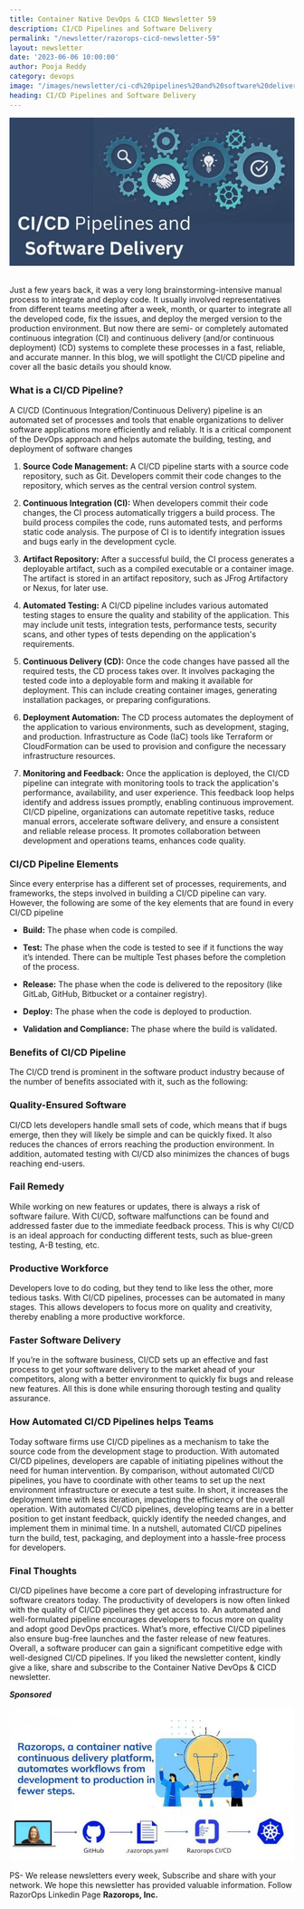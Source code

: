 ```yaml
---
title: Container Native DevOps & CICD Newsletter 59
description: CI/CD Pipelines and Software Delivery
permalink: "/newsletter/razorops-cicd-newsletter-59"
layout: newsletter
date: '2023-06-06 10:00:00'
author: Pooja Reddy
category: devops
image: "/images/newsletter/ci-cd%20pipelines%20and%20software%20delivery.jpg"
heading: CI/CD Pipelines and Software Delivery 
---
```


![](/images/newsletter/ci-cd%20pipelines%20and%20software%20delivery.jpg)

<br>
Just a few years back, it was a very long brainstorming-intensive manual process to integrate and deploy code. It usually involved representatives from different teams meeting after a week, month, or quarter to integrate all the developed code, fix the issues, and deploy the merged version to the production environment. But now there are semi- or completely automated continuous integration (CI) and continuous delivery (and/or continuous deployment) (CD) systems to complete these processes in a fast, reliable, and accurate manner. In this blog, we will spotlight the CI/CD pipeline and cover all the basic details you should know.

### <b> What is a CI/CD Pipeline?</b>


A CI/CD (Continuous Integration/Continuous Delivery) pipeline is an automated set of processes and tools that enable organizations to deliver software applications more efficiently and reliably. It is a critical component of the DevOps approach and helps automate the building, testing, and deployment of software changes

1. **Source Code Management:** A CI/CD pipeline starts with a source code repository, such as Git. Developers commit their code changes to the repository, which serves as the central version control system.

2. **Continuous Integration (CI):** When developers commit their code changes, the CI process automatically triggers a build process. The build process compiles the code, runs automated tests, and performs static code analysis. The purpose of CI is to identify integration issues and bugs early in the development cycle.

3. **Artifact Repository:** After a successful build, the CI process generates a deployable artifact, such as a compiled executable or a container image. The artifact is stored in an artifact repository, such as JFrog Artifactory or Nexus, for later use.

4. **Automated Testing:** A CI/CD pipeline includes various automated testing stages to ensure the quality and stability of the application. This may include unit tests, integration tests, performance tests, security scans, and other types of tests depending on the application's requirements.

5. **Continuous Delivery (CD):** Once the code changes have passed all the required tests, the CD process takes over. It involves packaging the tested code into a deployable form and making it available for deployment. This can include creating container images, generating installation packages, or preparing configurations.

6. **Deployment Automation:** The CD process automates the deployment of the application to various environments, such as development, staging, and production. Infrastructure as Code (IaC) tools like Terraform or CloudFormation can be used to provision and configure the necessary infrastructure resources.

7. **Monitoring and Feedback:** Once the application is deployed, the CI/CD pipeline can integrate with monitoring tools to track the application's performance, availability, and user experience. This feedback loop helps identify and address issues promptly, enabling continuous improvement.
CI/CD pipeline, organizations can automate repetitive tasks, reduce manual errors, accelerate software delivery, and ensure a consistent and reliable release process. It promotes collaboration between development and operations teams, enhances code quality.

### <b>CI/CD Pipeline Elements</b>

Since every enterprise has a different set of processes, requirements, and frameworks, the steps involved in building a CI/CD pipeline can vary. However, the following are some of the key elements that are found in every CI/CD pipeline

* **Build:** The phase when code is compiled. 

* **Test:** The phase when the code is tested to see if it functions the way it’s intended. There can be multiple Test phases before the completion of the process.

* **Release:** The phase when the code is delivered to the repository (like GitLab, GitHub, Bitbucket or a container registry).

* **Deploy:** The phase when the code is deployed to production.

* **Validation and Compliance:** The phase where the build is validated.

### <b>Benefits of CI/CD Pipeline</b>

The CI/CD trend is prominent in the software product industry because of the number of benefits associated with it, such as the following:

### <b>Quality-Ensured Software</b>

CI/CD lets developers handle small sets of code, which means that if bugs emerge, then they will likely be simple and can be quickly fixed. It also reduces the chances of errors reaching the production environment. In addition, automated testing with CI/CD also minimizes the chances of bugs reaching end-users. 

### <b>Fail Remedy</b>

While working on new features or updates, there is always a risk of software failure. With CI/CD, software malfunctions can be found and addressed faster due to the immediate feedback process. This is why CI/CD is an ideal approach for conducting different tests, such as blue-green testing, A-B testing, etc.

### <b>Productive Workforce</b>

Developers love to do coding, but they tend to like less the other, more tedious tasks. With CI/CD pipelines, processes can be automated in many stages. This allows developers to focus more on quality and creativity, thereby enabling a more productive workforce. 

### <b>Faster Software Delivery</b>

If you’re in the software business, CI/CD sets up an effective and fast process to get your software delivery to the market ahead of your competitors, along with a better environment to quickly fix bugs and release new features. All this is done while ensuring thorough testing and quality assurance.

### <b>How Automated CI/CD Pipelines helps Teams</b>

Today software firms use CI/CD pipelines as a mechanism to take the source code from the development stage to production. With automated CI/CD pipelines, developers are capable of initiating pipelines without the need for human intervention. By comparison, without automated CI/CD pipelines, you have to coordinate with other teams to set up the next environment infrastructure or execute a test suite. In short, it increases the deployment time with less iteration, impacting the efficiency of the overall operation. With automated CI/CD pipelines, developing teams are in a better position to get instant feedback, quickly identify the needed changes, and implement them in minimal time. In a nutshell, automated CI/CD pipelines turn the build, test, packaging, and deployment into a hassle-free process for developers. 

### <b>Final Thoughts</b>

CI/CD pipelines have become a core part of developing infrastructure for software creators today. The productivity of developers is now often linked with the quality of CI/CD pipelines they get access to. An automated and well-formulated pipeline encourages developers to focus more on quality and adopt good DevOps practices. What’s more, effective CI/CD pipelines also ensure bug-free launches and the faster release of new features. Overall, a software producer can gain a significant competitive edge with well-designed CI/CD pipelines. 
If you liked the newsletter content, kindly give a like, share and subscribe to the Container Native DevOps & CICD newsletter.

<b>*Sponsored*</b>

![Logo](/images/newsletter/Razorops%20native%20container%20logo.jpg) 


PS- We release newsletters every week,  Subscribe and share with your network. We hope this newsletter has provided valuable information. Follow RazorOps Linkedin Page 
<a href="https://www.linkedin.com/company/razorops/" target=_blank style="text-decoration: none"> **Razorops, Inc.**</a>
<!-- **[Razorops, Inc.](https://www.linkedin.com/company/razorops/)** -->